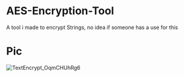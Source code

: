 # AES-Encryption-Tool
A tool i made to encrypt Strings, no idea if someone has a use for this

# Pic
![TextEncrypt_OqmCHUhRg6](https://github.com/user-attachments/assets/a2ae9739-a7fb-4a7e-a385-7bfca0fab9d0)
